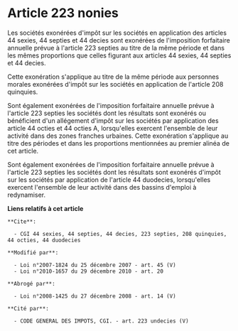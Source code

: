 # Article 223 nonies

Les sociétés exonérées d'impôt sur les sociétés en application des articles 44 sexies, 44 septies et 44 decies sont exonérées
de l'imposition forfaitaire annuelle prévue à l'article 223 septies au titre de la même période et dans les mêmes proportions
que celles figurant aux articles 44 sexies, 44 septies et 44 decies.

Cette exonération s'applique au titre de la même période aux personnes morales exonérées d'impôt sur les sociétés en
application de l'article 208 quinquies.

Sont également exonérées de l'imposition forfaitaire annuelle prévue à l'article 223 septies les sociétés dont les résultats
sont exonérés ou bénéficient d'un allégement d'impôt sur les sociétés par application des article 44 octies et 44 octies A,
lorsqu'elles exercent l'ensemble de leur activité dans des zones franches urbaines. Cette exonération s'applique au titre des
périodes et dans les proportions mentionnées au premier alinéa de cet article.

Sont également exonérées de l'imposition forfaitaire annuelle prévue à l'article 223 septies les sociétés dont les résultats
sont exonérés d'impôt sur les sociétés par application de l'article 44 duodecies, lorsqu'elles exercent l'ensemble de leur
activité dans des bassins d'emploi à redynamiser.

**Liens relatifs à cet article**

	**Cite**:

	  - CGI 44 sexies, 44 septies, 44 decies, 223 septies, 208 quinquies, 44 octies, 44 duodecies

	**Modifié par**:

	  - Loi n°2007-1824 du 25 décembre 2007 - art. 45 (V)
	  - Loi n°2010-1657 du 29 décembre 2010 - art. 20

	**Abrogé par**:

	  - Loi n°2008-1425 du 27 décembre 2008 - art. 14 (V)

	**Cité par**:

	  - CODE GENERAL DES IMPOTS, CGI. - art. 223 undecies (V)
